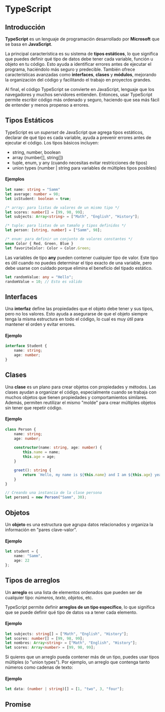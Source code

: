 # TypeScript

## Introducción

**TypeScript** es un lenguaje de programación desarrollado por **Microsoft** que se basa en **JavaScript**.

La principal característica es su sistema de **tipos estáticos**, lo que significa que puedes definir qué tipo de datos debe tener cada variable, función u objeto en tu código. Esto ayuda a identificar errores antes de ejecutar el programa, haciéndolo más seguro y predecible. También ofrece características avanzadas como **interfaces**, **clases** y **módulos**, mejorando la organización del código y facilitando el trabajo en proyectos grandes.

Al final, el código TypeScript se convierte en JavaScript, lenguaje que los navegadores y muchos servidores entienden. Entonces, usar TypeScript permite escribir código más ordenado y seguro, haciendo que sea más fácil de entender y menos propenso a errores.

## Tipos Estáticos

TypeScript es un *superset* de JavaScript que agrega tipos estáticos, declarar de qué tipo es cada variable, ayuda a prevenir errores antes de ejecutar el código. Los tipos básicos incluyen:

 - string, number, boolean
 - array (number[], string[])
 - tuple, enum, y any (cuando necesitas evitar restricciones de tipos)
 - union types (number | string para variables de múltiples tipos posibles)
 
#### Ejemplos

```typescript showLineNumbers
let name: string = "Samm"
let average: number = 98;
let isStudent: boolean = true;

/* array: para listas de valores de un mismo tipo */
let scores: number[] = [99, 98, 99];
let subjects: Array<string> = ["Math", "English", "History"];

/* tuple: para listas de un tamaño y tipos definidos */
let person: [string, number] = ["Samm", 98];

/* enum: para definir un conjunto de valores constantes */
enum Color { Red, Green, Blue }
let favoriteColor: Color = Color.Green;
```
Las variables de tipo **any** pueden contener cualquier tipo de valor. Este tipo es útil cuando no puedes determinar el tipo exacto de una variable, pero debe usarse con cuidado porque elimina el beneficio del tipado estático.
```typescript
let randomValue: any = "Hello";
randomValue = 10; // Esto es válido
```
## Interfaces

Una **interfaz** define las propiedades que el objeto debe tener y sus tipos, pero no los valores. Esto ayuda a asegurarse de que el objeto siempre tenga la misma estructura en todo el código, lo cual es muy útil para mantener el orden y evitar errores.

#### Ejemplo
```typescript
interface Student {
    name: string;
    age: number;
}
```
## Clases

Una **clase** es un plano para crear objetos con propiedades y métodos.
Las clases ayudan a organizar el código, especialmente cuando se trabaja con muchos objetos que tienen propiedades y comportamientos similares. Además, permiten reutilizar el mismo "molde" para crear múltiples objetos sin tener que repetir código.

#### Ejemplo
```typescript
class Person {
    name: string;
    age: number;
    
    constructor(name: string, age: number) {
        this.name = name;
        this.age = age;
    }

    greet(): string {
        return `Hello, my name is ${this.name} and I am ${this.age} years old.`;
    }
}

// Creando una instancia de la clase persona
let person1 = new Person("Samm", 30);
```

## Objetos

Un **objeto** es una estructura que agrupa datos relacionados y organiza la información en "pares clave-valor".

#### Ejemplo
```typescript
let student = {
    name: "Samm",
    age: 22
};
```
## Tipos de arreglos
Un **arreglo** es una lista de elementos ordenados que pueden ser de cualquier tipo: *números*, *texto*, *objetos*, etc.

TypeScript permite definir **arreglos de un tipo específico**, lo que significa que se puede definir qué tipo de datos va a tener cada elemento.

#### Ejemplo
```typescript
let subjects: string[] = ["Math", "English", "History"];
let scores: number[] = [99, 98, 99];
let nombres: Array<string> = ["Math", "English", "History"];
let scores: Array<number> = [99, 98, 99];
```
Si quieres que un arreglo pueda contener más de un tipo, puedes usar tipos múltiples (o "union types"). Por ejemplo, un arreglo que contenga tanto números como cadenas de texto:

#### Ejemplo
```typescript
let data: (number | string)[] = [1, "two", 3, "four"];
```

## Promise

<!--stackedit_data:
eyJoaXN0b3J5IjpbLTQyOTQ4MDY4LC00OTg0NzM0MjcsLTE1OD
M1NDg0MTcsMTQ2NTEwNzgzOSwtMjQ4ODYwMzkxLDEzNDAwMzg2
OTgsLTQzOTc5OTg5NSwtMTM5OTg5NDU3NSwxMjMyODI1NTMxLD
E1NzQwMTQyNzAsMTQzNTcxNzYzOCwtMzg3NzkxOTIwLC0zNTU1
NzU4MywtMTc1NzcxNzM1MCw5NDUxMDQyMDUsMTg2MTcyMjI1Ni
wtMjA1OTMyNDU1OV19
-->